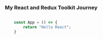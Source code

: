 ### My React and Redux Toolkit Journey

```js

    const App = () => {
        return "Hello React";
    }

```